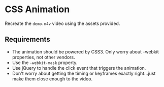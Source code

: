 # CSS Animation

Recreate the `demo.m4v` video using the assets provided.

## Requirements

- The animation should be powered by CSS3. Only worry about -webkit properties, not other vendors.
- Use the `-webkit-mask` property.
- Use jQuery to handle the click event that triggers the animation.
- Don't worry about getting the timing or keyframes exactly right...just make them close enough to the video.
